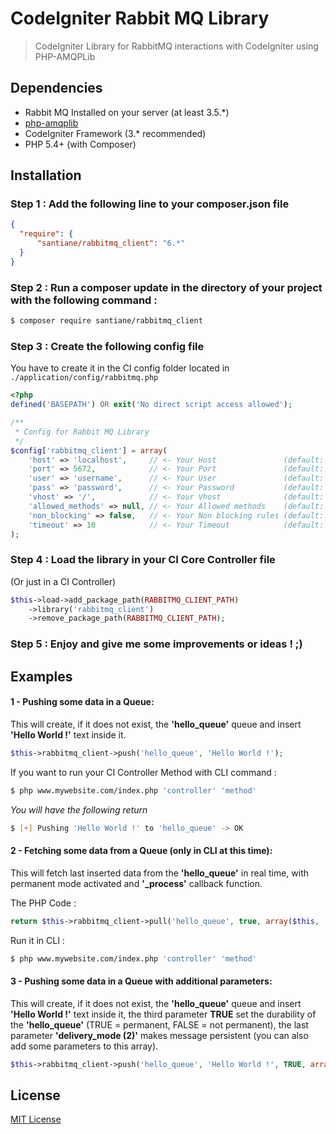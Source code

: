 # CodeIgniter Rabbit MQ Library

> CodeIgniter Library for RabbitMQ interactions with CodeIgniter using PHP-AMQPLib

## Dependencies

- Rabbit MQ Installed on your server (at least 3.5.*)
- [php-amqplib](https://github.com/php-amqplib/php-amqplib)
- CodeIgniter Framework (3.* recommended)
- PHP 5.4+ (with Composer)

## Installation

### Step 1 : Add the following line to your composer.json file

```json
{
  "require": {
      "santiane/rabbitmq_client": "6.*"
  }
}
```

### Step 2 : Run a composer update in the directory of your project with the following command :

```sh
$ composer require santiane/rabbitmq_client
```

### Step 3 : Create the following config file

You have to create it in the CI config folder located in `./application/config/rabbitmq.php`

```php
<?php
defined('BASEPATH') OR exit('No direct script access allowed');

/**
 * Config for Rabbit MQ Library
 */
$config['rabbitmq_client'] = array(
    'host' => 'localhost',     // <- Your Host               (default: localhost)
    'port' => 5672,            // <- Your Port               (default: 5672)
    'user' => 'username',      // <- Your User               (default: guest)
    'pass' => 'password',      // <- Your Password           (default: guest)
    'vhost' => '/',            // <- Your Vhost              (default: /)
    'allowed_methods' => null, // <- Your Allowed methods    (default: null)
    'non_blocking' => false,   // <- Your Non blocking rules (default: false)
    'timeout' => 10            // <- Your Timeout            (default: 0)
);
```

### Step 4 : Load the library in your CI Core Controller file

(Or just in a CI Controller)

```php
$this->load->add_package_path(RABBITMQ_CLIENT_PATH)
    ->library('rabbitmq_client')
    ->remove_package_path(RABBITMQ_CLIENT_PATH);
```

### Step 5 : Enjoy and give me some improvements or ideas ! ;)

## Examples

#### 1 - Pushing some data in a Queue:

This will create, if it does not exist, the **'hello_queue'** queue and insert **'Hello World !'** text inside it.

```php
$this->rabbitmq_client->push('hello_queue', 'Hello World !');
```

If you want to run your CI Controller Method with CLI command :

```sh
$ php www.mywebsite.com/index.php 'controller' 'method'
```

*You will have the following return*

```sh
$ [+] Pushing 'Hello World !' to 'hello_queue' -> OK
```

#### 2 - Fetching some data from a Queue **(only in CLI at this time)**:

This will fetch last inserted data from the **'hello_queue'** in real time, with permanent mode activated and **'_process'** callback function.

The PHP Code :
```php
return $this->rabbitmq_client->pull('hello_queue', true, array($this, '_process'));
```

Run it in CLI :
```sh
$ php www.mywebsite.com/index.php 'controller' 'method'
```

#### 3 - Pushing some data in a Queue with additional parameters:

This will create, if it does not exist, the **'hello_queue'** queue and insert **'Hello World !'** text inside it, the third parameter **TRUE** set the durability of the **'hello_queue'** (TRUE = permanent, FALSE = not permanent), the last parameter **'delivery_mode (2)'** makes message persistent (you can also add some  parameters to this array).

```php
$this->rabbitmq_client->push('hello_queue', 'Hello World !', TRUE, array('delivery_mode' => 2));
```

## License

[MIT License](https://git.santiane.io/library/rabbitmq_client/blob/master/LICENSE)
